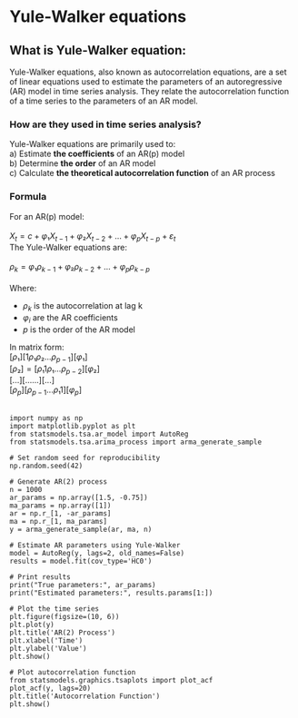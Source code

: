 # Yule-Walker equations

## What is Yule-Walker equation:
Yule-Walker equations, also known as autocorrelation equations, are a set of linear equations used to estimate the parameters of an autoregressive (AR) model in time series analysis. They relate the autocorrelation function of a time series to the parameters of an AR model.

### How are they used in time series analysis?
Yule-Walker equations are primarily used to: <br /> 
a) Estimate **the coefficients** of an AR(p) model <br /> 
b) Determine **the order** of an AR model <br /> 
c) Calculate **the theoretical autocorrelation function** of an AR process

### Formula
For an AR(p) model: <br /> 
<br /> 
$X_t = c + φ₁X_{t-1} + φ₂X_{t-2} + ... + φ_pX_{t-p} + ε_t$
<br /> 
The Yule-Walker equations are: <br /> 
<br /> 
$ρ_k = φ₁ρ_{k-1} + φ₂ρ_{k-2} + ... + φ_pρ_{k-p}$
<br /> 
<br /> 
Where:
- $ρ_k$ is the autocorrelation at lag k
- $φ_i$ are the AR coefficients
- $p$ is the order of the AR model

In matrix form: <br /> 
$[ρ₁]   [1   ρ₁  ρ₂ ... ρ_{p-1}] [φ₁]$ <br /> 
$[ρ₂] = [ρ₁  1   ρ₁ ... ρ_{p-2}] [φ₂]$ <br /> 
$[...]   [...               ...] [...]$ <br /> 
$[ρ_p]   [ρ_{p-1} ... ρ₁    1  ] [φ_p]$ <br /> 
<br /> 

```
import numpy as np
import matplotlib.pyplot as plt
from statsmodels.tsa.ar_model import AutoReg
from statsmodels.tsa.arima_process import arma_generate_sample

# Set random seed for reproducibility
np.random.seed(42)

# Generate AR(2) process
n = 1000
ar_params = np.array([1.5, -0.75])
ma_params = np.array([1])
ar = np.r_[1, -ar_params]
ma = np.r_[1, ma_params]
y = arma_generate_sample(ar, ma, n)

# Estimate AR parameters using Yule-Walker
model = AutoReg(y, lags=2, old_names=False)
results = model.fit(cov_type='HC0')

# Print results
print("True parameters:", ar_params)
print("Estimated parameters:", results.params[1:])

# Plot the time series
plt.figure(figsize=(10, 6))
plt.plot(y)
plt.title('AR(2) Process')
plt.xlabel('Time')
plt.ylabel('Value')
plt.show()

# Plot autocorrelation function
from statsmodels.graphics.tsaplots import plot_acf
plot_acf(y, lags=20)
plt.title('Autocorrelation Function')
plt.show()
```

